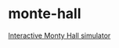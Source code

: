 # monte-hall
[Interactive Monty Hall simulator](http://brianamadio.com/projects/montehall/index.html)

